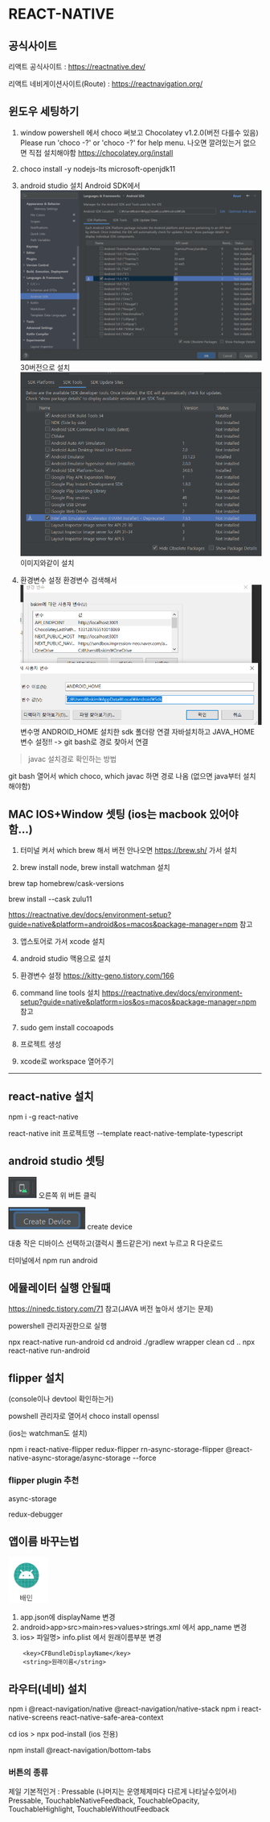 # REACT-NATIVE

## 공식사이트

리액트 공식사이트 : <https://reactnative.dev/>

리액트 네비게이션사이트(Route) : <https://reactnavigation.org/>

## 윈도우 세팅하기

1.  window powershell 에서 choco 써보고
    Chocolatey v1.2.0(버전 다를수 있음)
    Please run 'choco -?' or 'choco <command> -?' for help menu.
    나오면 깔려있는거 없으면 직접 설치해야함
    <https://chocolatey.org/install>

2.  choco install -y nodejs-lts microsoft-openjdk11

3.  android studio 설치
    Android SDK에서
    ![Alt text](image.png)
    30버전으로 설치
    ![Alt text](image-1.png)
    이미지와같이 설치

4.  환경변수 설정
    환경변수 검색해서 ![img.png](img.png)
    변수명 ANDROID_HOME 설치한 sdk 폴더랑 연결
    자바설치하고
    JAVA_HOME 변수 설정!! -> git bash로 경로 찾아서 연결

> javac 설치경로 확인하는 방법

git bash 열어서 which choco, which javac 하면 경로 나옴
(없으면 java부터 설치해야함)

## MAC IOS+Window 셋팅 (ios는 macbook 있어야함...)

1.  터미널 켜서 which brew 해서 버전 안나오면
    <https://brew.sh/> 가서 설치

2.  brew install node, brew install watchman 설치

brew tap homebrew/cask-versions

brew install --cask zulu11

<https://reactnative.dev/docs/environment-setup?guide=native&platform=android&os=macos&package-manager=npm> 참고

3. 앱스토어로 가서 xcode 설치

4. android studio 맥용으로 설치

5. 환경변수 설정 <https://kitty-geno.tistory.com/166>

6. command line tools 설치 <https://reactnative.dev/docs/environment-setup?guide=native&platform=ios&os=macos&package-manager=npm> 참고

7. sudo gem install cocoapods

8. 프로젝트 생성

9. xcode로 workspace 열어주기

---

## react-native 설치

npm i -g react-native

react-native init 프로젝트명 --template react-native-template-typescript

## android studio 셋팅

![Alt text](image-3.png) 오른쪽 위 버튼 클릭

![Alt text](image-4.png) create device

대충 작은 디바이스 선택하고(갤럭시 폴드같은거) next 누르고 R 다운로드

터미널에서 npm run android

## 에뮬레이터 실행 안될때

https://ninedc.tistory.com/71 참고(JAVA 버전 높아서 생기는 문제)

powershell 관리자권한으로 실행

npx react-native run-android
cd android
./gradlew wrapper clean
cd ..
npx react-native run-android

## flipper 설치

(console이나 devtool 확인하는거)

powshell 관리자로 열어서 choco install openssl

(ios는 watchman도 설치)

npm i react-native-flipper redux-flipper rn-async-storage-flipper @react-native-async-storage/async-storage --force

### flipper plugin 추천

async-storage

redux-debugger

## 앱이름 바꾸는법

![Alt text](image-6.png)

1. app.json에 displayName 변경
2. android>app>src>main>res>values>strings.xml 에서 app_name 변경
3. ios> 파일명> info.plist 에서 원래이름부분 변경

```
	<key>CFBundleDisplayName</key>
	<string>원래이름</string>
```

## 라우터(네비) 설치

npm i @react-navigation/native @react-navigation/native-stack
npm i react-native-screens react-native-safe-area-context

cd ios > npx pod-install (ios 전용)

npm install @react-navigation/bottom-tabs

### 버튼의 종류

제일 기본적인거 : Pressable (나머지는 운영체제마다 다르게 나타날수있어서)
Pressable, TouchableNativeFeedback, TouchableOpacity, TouchableHighlight, TouchableWithoutFeedback
